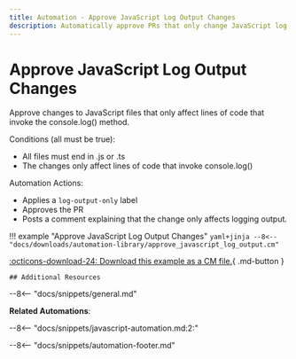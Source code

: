 ```yaml
---
title: Automation - Approve JavaScript Log Output Changes
description: Automatically approve PRs that only change JavaScript log output.
---
```

# Approve JavaScript Log Output Changes

Approve changes to JavaScript files that only affect lines of code that invoke the console.log() method.

Conditions (all must be true):

* All files must end in .js or .ts
* The changes only affect lines of code that invoke console.log()

Automation Actions:

* Applies a `log-output-only` label
* Approves the PR
* Posts a comment explaining that the change only affects logging output.

!!! example "Approve JavaScript Log Output Changes"
    ```yaml+jinja
    --8<-- "docs/downloads/automation-library/approve_javascript_log_output.cm"
    ```
    <div class="result" markdown>
      <span>
      [:octicons-download-24: Download this example as a CM file.](/downloads/automation-library/approve_javascript_log_output.cm){ .md-button }
      </span>
    </div>

    ## Additional Resources

--8<-- "docs/snippets/general.md"

**Related Automations**:

--8<-- "docs/snippets/javascript-automation.md:2:"

--8<-- "docs/snippets/automation-footer.md"